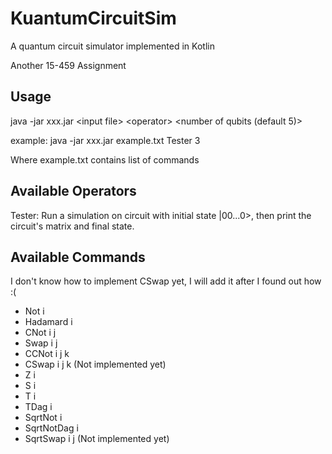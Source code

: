 # KuantumCircuitSim

A quantum circuit simulator implemented in Kotlin

Another 15-459 Assignment

## Usage

java -jar xxx.jar \<input file> \<operator> \<number of qubits (default 5)>

example: java -jar xxx.jar example.txt Tester 3

Where example.txt contains list of commands

## Available Operators

Tester: Run a simulation on circuit with initial state |00...0>, then print the circuit's matrix and final state.

## Available Commands
I don't know how to implement CSwap yet, I will add it after I found out how :(

- Not i
- Hadamard i
- CNot i j
- Swap i j
- CCNot i j k
- CSwap i j k (Not implemented yet)
- Z i
- S i
- T i
- TDag i
- SqrtNot i
- SqrtNotDag i
- SqrtSwap i j (Not implemented yet)
